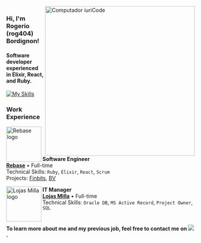 <img src="https://raw.githubusercontent.com/MicaelliMedeiros/micaellimedeiros/master/image/computer-illustration.png" min-width="400px" max-width="400px" width="400px" align="right" alt="Computador iuriCode">

 ### Hi, I'm Rogerio <strong>(rog404)</strong> Bordignon!

 #### Software developer experienced in Elixir, React, and Ruby.

[![My Skills](https://skillicons.dev/icons?i=docker,elixir,react,ruby,git&perline=5)](https://skillicons.dev)

### Work Experience

[<img align="left" height="94px" width="94px" alt="Rebase logo" src="https://rebase.com.br/logotipo.svg"/>](https://www.rebase.com.br/)

**Software Engineer** \
[**Rebase**](https://www.rebase.com.br/) • Full-time \
Technical Skills: `Ruby`, `Elixir`, `React`, `Scrum`\
Projects: [Finbits](https://www.finbits.com.br/), [BV](www.bv.com.br/)
<br/>

[<img align="left" height="94px" width="94px" alt="Lojas Milla logo" src="https://encrypted-tbn0.gstatic.com/images?q=tbn:ANd9GcTQaUEBBS4cEk95LNYpALAsCD6emzwH18IRtDjmCJ_6TQ&s"/>](https://www.lojasmilla.com.br/)

**IT Manager** \
[**Lojas Milla**](https://www.lojasmilla.com.br/) • Full-time \
Technical Skills: `Oracle DB`, `MS Active Record`, `Project Owner`, `SQL`\
<br/>

#### To learn more about me and my previous job, feel free to contact me on <a href="#" alt="Linkedin"> <img src="https://img.shields.io/badge/-Linkedin-0e76a8?style=flat-square&logo=Linkedin&logoColor=white&link=https://www.linkedin.com/in/rogbordignon/" /></a>.
